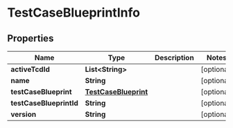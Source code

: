 
# TestCaseBlueprintInfo

## Properties
Name | Type | Description | Notes
------------ | ------------- | ------------- | -------------
**activeTcdId** | **List&lt;String&gt;** |  |  [optional]
**name** | **String** |  |  [optional]
**testCaseBlueprint** | [**TestCaseBlueprint**](TestCaseBlueprint.md) |  |  [optional]
**testCaseBlueprintId** | **String** |  |  [optional]
**version** | **String** |  |  [optional]



